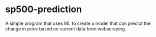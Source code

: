 # sp500-prediction
A simple program that uses ML to create a model that can predict the change in price based on current data from webscraping.
